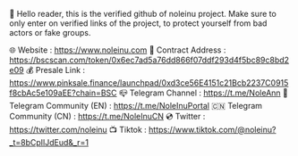 👋 Hello reader, this is the verified github of noleinu project. Make sure to only enter on verified links of the project, to protect yourself from bad actors or fake groups.

🌐 Website : https://www.noleinu.com
🔰 Contract Address : https://bscscan.com/token/0x6ec7ad5a76dd866f07ddf293d4f5bc89c8bd2e09
💰 Presale Link : https://www.pinksale.finance/launchpad/0xd3ce56E4151c21Bcb2237C0915f8cbAc5e109aEE?chain=BSC
📪 Telegram Channel : https://t.me/NoleAnn
📩 Telegram Community (EN) : https://t.me/NoleInuPortal
🇨🇳 Telegram Community (CN) : https://t.me/NoleInuCN
💿 Twitter : https://twitter.com/noleinu
📺 Tiktok : https://www.tiktok.com/@noleinu?_t=8bCpIlJdEud&_r=1
